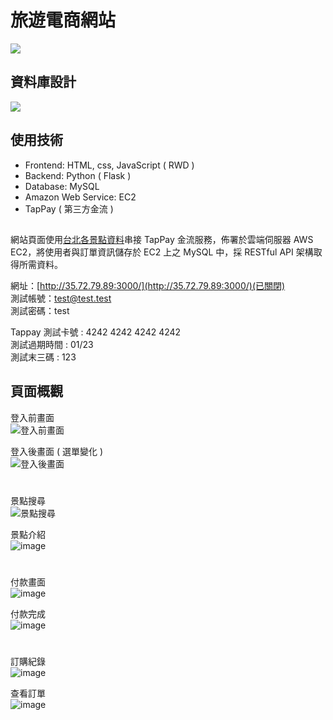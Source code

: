 # 旅遊電商網站
![](https://user-images.githubusercontent.com/52588493/122661681-719ceb00-d1bf-11eb-881f-033fc0e95e5a.png)  

## 資料庫設計  
![](https://user-images.githubusercontent.com/52588493/128993719-79256b48-a570-488b-84fb-31a64abf597c.png)  

## 使用技術
- Frontend: HTML, css, JavaScript ( RWD )  
- Backend: Python ( Flask )  
- Database: MySQL  
- Amazon Web Service: EC2    
- TapPay ( 第三方金流 )  
##  

網站頁面使用[台北各景點資料](/data/taipei-attractions.json)串接 TapPay 金流服務，佈署於雲端伺服器 AWS EC2，將使用者與訂單資訊儲存於 EC2 上之 MySQL 中，採 RESTful API 架構取得所需資料。  

網址：[http://35.72.79.89:3000/](http://35.72.79.89:3000/)(已關閉)  
測試帳號：test@test.test  
測試密碼：test  

Tappay 測試卡號 : 4242 4242 4242 4242  
測試過期時間 : 01/23  
測試末三碼 : 123  

## 頁面概觀
登入前畫面  
![登入前畫面](https://user-images.githubusercontent.com/52588493/122664861-6f925680-d1d6-11eb-9720-ddd6055f4f7e.png)  

登入後畫面 ( 選單變化 )  
![登入後畫面](https://user-images.githubusercontent.com/52588493/122664877-8e90e880-d1d6-11eb-891e-a900f314d515.png)  
#  
景點搜尋  
![景點搜尋](https://user-images.githubusercontent.com/52588493/122665460-eaa93c00-d1d9-11eb-998e-b7b93d20c8ff.png)

景點介紹  
![image](https://user-images.githubusercontent.com/52588493/122665341-3effec00-d1d9-11eb-8f8c-aa928055d7da.png)
#  
付款畫面  
![image](https://user-images.githubusercontent.com/52588493/122665418-a453dd00-d1d9-11eb-9f0d-b94a28433be1.png)  

付款完成  
![image](https://user-images.githubusercontent.com/52588493/122665495-27753300-d1da-11eb-8828-27bbea6ffaf1.png)
#  
訂購紀錄  
![image](https://user-images.githubusercontent.com/52588493/122665523-483d8880-d1da-11eb-96f5-78ab99b7ee99.png)

查看訂單  
![image](https://user-images.githubusercontent.com/52588493/122665567-876bd980-d1da-11eb-91c7-73a863ea50ea.png)

